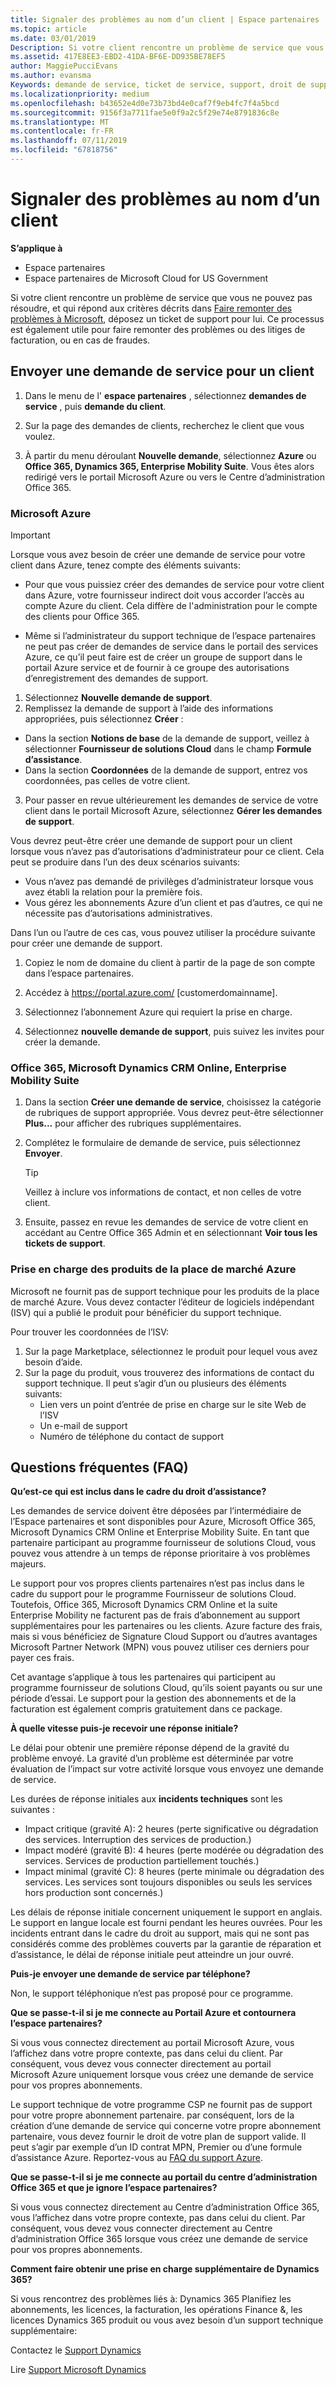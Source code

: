 ```yaml
---
title: Signaler des problèmes au nom d’un client | Espace partenaires
ms.topic: article
ms.date: 03/01/2019
Description: Si votre client rencontre un problème de service que vous ne pouvez pas résoudre et qui répond aux critères décrits dans Faire remonter des problèmes à Microsoft, déposez un ticket de support pour lui.
ms.assetid: 417E8EE3-EBD2-41DA-BF6E-DD935BE78EF5
author: MaggiePucciEvans
ms.author: evansma
Keywords: demande de service, ticket de service, support, droit de support, administrate, Azure administrate
ms.localizationpriority: medium
ms.openlocfilehash: b43652e4d0e73b73bd4e0caf7f9eb4fc7f4a5bcd
ms.sourcegitcommit: 9156f3a7711fae5e0f9a2c5f29e74e8791836c8e
ms.translationtype: MT
ms.contentlocale: fr-FR
ms.lasthandoff: 07/11/2019
ms.locfileid: "67818756"
---
```

# <a name="report-problems-on-behalf-of-a-customer"></a>Signaler des problèmes au nom d’un client

**S’applique à**

-  Espace partenaires
-  Espace partenaires de Microsoft Cloud for US Government


Si votre client rencontre un problème de service que vous ne pouvez pas résoudre, et qui répond aux critères décrits dans [Faire remonter des problèmes à Microsoft](escalate-problems-to-microsoft.md), déposez un ticket de support pour lui. Ce processus est également utile pour faire remonter des problèmes ou des litiges de facturation, ou en cas de fraudes.

## <a name="submit-a-service-request-for-a-customer"></a>Envoyer une demande de service pour un client

1.  Dans le menu de l' **espace partenaires** , sélectionnez **demandes de service** , puis **demande du client**. 

2.  Sur la page des demandes de clients, recherchez le client que vous voulez.

3.  À partir du menu déroulant **Nouvelle demande**, sélectionnez **Azure** ou **Office 365, Dynamics 365, Enterprise Mobility Suite**. Vous êtes alors redirigé vers le portail Microsoft Azure ou vers le Centre d’administration Office&nbsp;365.

### <a name="microsoft-azure"></a>Microsoft Azure

> [!IMPORTANT]
> Lorsque vous avez besoin de créer une demande de service pour votre client dans Azure, tenez compte des éléments suivants:
>
>- Pour que vous puissiez créer des demandes de service pour votre client dans Azure, votre fournisseur indirect doit vous accorder l’accès au compte Azure du client. Cela diffère de l'administration pour le compte des clients pour Office 365. 
>
>- Même si l’administrateur du support technique de l’espace partenaires ne peut pas créer de demandes de service dans le portail des services Azure, ce qu’il peut faire est de créer un groupe de support dans le portail Azure service et de fournir à ce groupe des autorisations d’enregistrement des demandes de support.

1. Sélectionnez **Nouvelle demande de support**.
2. Remplissez la demande de support à l’aide des informations appropriées, puis sélectionnez **Créer**&nbsp;:
-   Dans la section **Notions de base** de la demande de support, veillez à sélectionner **Fournisseur de solutions Cloud** dans le champ **Formule d’assistance**.
-   Dans la section **Coordonnées** de la demande de support, entrez vos coordonnées, pas celles de votre client.

3. Pour passer en revue ultérieurement les demandes de service de votre client dans le portail Microsoft Azure, sélectionnez **Gérer les demandes de support**.

Vous devrez peut-être créer une demande de support pour un client lorsque vous n’avez pas d’autorisations d’administrateur pour ce client. Cela peut se produire dans l’un des deux scénarios suivants: 
 
-   Vous n’avez pas demandé de privilèges d’administrateur lorsque vous avez établi la relation pour la première fois.
-   Vous gérez les abonnements Azure d’un client et pas d’autres, ce qui ne nécessite pas d’autorisations administratives.
 
Dans l’un ou l’autre de ces cas, vous pouvez utiliser la procédure suivante pour créer une demande de support. 

1. Copiez le nom de domaine du client à partir de la page de son compte dans l’espace partenaires.

2. Accédez à https://portal.azure.com/ [customerdomainname]. 

3. Sélectionnez l’abonnement Azure qui requiert la prise en charge.

4. Sélectionnez **nouvelle demande de support**, puis suivez les invites pour créer la demande. 

 
### <a name="office-365-microsoft-dynamics-crm-online-enterprise-mobility-suite"></a>Office&nbsp;365, Microsoft Dynamics&nbsp;CRM Online, Enterprise Mobility Suite

1. Dans la section **Créer une demande de service**, choisissez la catégorie de rubriques de support appropriée. Vous devrez peut-être sélectionner **Plus...** pour afficher des rubriques supplémentaires.    
2. Complétez le formulaire de demande de service, puis sélectionnez **Envoyer**.

   > [!TIP]
   > Veillez à inclure vos informations de contact, et non celles de votre client.

3. Ensuite, passez en revue les demandes de service de votre client en accédant au Centre Office&nbsp;365 Admin et en sélectionnant **Voir tous les tickets de support**.

### <a name="support-for-azure-marketplace-products"></a>Prise en charge des produits de la place de marché Azure

Microsoft ne fournit pas de support technique pour les produits de la place de marché Azure. Vous devez contacter l’éditeur de logiciels indépendant (ISV) qui a publié le produit pour bénéficier du support technique.

Pour trouver les coordonnées de l’ISV:

1.  Sur la page Marketplace, sélectionnez le produit pour lequel vous avez besoin d’aide.
2.  Sur la page du produit, vous trouverez des informations de contact du support technique. Il peut s’agir d’un ou plusieurs des éléments suivants:
    - Lien vers un point d’entrée de prise en charge sur le site Web de l’ISV
    - Un e-mail de support 
    - Numéro de téléphone du contact de support

## <a name="faq"></a>Questions fréquentes (FAQ)

**Qu’est-ce qui est inclus dans le cadre du droit d’assistance?**

Les demandes de service doivent être déposées par l’intermédiaire de l’Espace partenaires et sont disponibles pour Azure, Microsoft Office&nbsp;365, Microsoft&nbsp;Dynamics&nbsp;CRM Online et Enterprise Mobility Suite. En tant que partenaire participant au programme fournisseur de solutions Cloud, vous pouvez vous attendre à un temps de réponse prioritaire à vos problèmes majeurs.

Le support pour vos propres clients partenaires n’est pas inclus dans le cadre du support pour le programme Fournisseur de solutions Cloud. Toutefois, Office&nbsp;365, Microsoft Dynamics CRM Online et la suite Enterprise&nbsp;Mobility ne facturent pas de frais d’abonnement au support supplémentaires pour les partenaires ou les clients. Azure facture des frais, mais si vous bénéficiez de Signature&nbsp;Cloud&nbsp;Support ou d’autres avantages Microsoft Partner Network (MPN) vous pouvez utiliser ces derniers pour payer ces frais.

Cet avantage s’applique à tous les partenaires qui participent au programme fournisseur de solutions Cloud, qu’ils soient payants ou sur une période d’essai. Le support pour la gestion des abonnements et de la facturation est également compris gratuitement dans ce package.

**À quelle vitesse puis-je recevoir une réponse initiale?**

Le délai pour obtenir une première réponse dépend de la gravité du problème envoyé. La gravité d’un problème est déterminée par votre évaluation de l’impact sur votre activité lorsque vous envoyez une demande de service.

Les durées de réponse initiales aux **incidents techniques** sont les suivantes&nbsp;:

-   Impact critique (gravité A): 2 heures (perte significative ou dégradation des services. Interruption des services de production.)
-   Impact modéré (gravité B): 4 heures (perte modérée ou dégradation des services. Services de production partiellement touchés.)
-   Impact minimal (gravité C): 8 heures (perte minimale ou dégradation des services. Les services sont toujours disponibles ou seuls les services hors production sont concernés.)

Les délais de réponse initiale concernent uniquement le support en anglais. Le support en langue locale est fourni pendant les heures ouvrées.
Pour les incidents entrant dans le cadre du droit au support, mais qui ne sont pas considérés comme des problèmes couverts par la garantie de réparation et d’assistance, le délai de réponse initiale peut atteindre un jour ouvré.

**Puis-je envoyer une demande de service par téléphone?**

Non, le support téléphonique n’est pas proposé pour ce programme.

**Que se passe-t-il si je me connecte au Portail Azure et contournera l’espace partenaires?**

Si vous vous connectez directement au portail Microsoft&nbsp;Azure, vous l’affichez dans votre propre contexte, pas dans celui du client. Par conséquent, vous devez vous connecter directement au portail Microsoft&nbsp;Azure uniquement lorsque vous créez une demande de service pour vos propres abonnements.

Le support technique de votre programme CSP ne fournit pas de support pour votre propre abonnement partenaire. par conséquent, lors de la création d’une demande de service qui concerne votre propre abonnement partenaire, vous devez fournir le droit de votre plan de support valide. Il peut s’agir par exemple d’un ID contrat MPN, Premier ou d’une formule d’assistance Azure. Reportez-vous au [FAQ du support Azure](https://go.microsoft.com/fwlink/?LinkId=717532).

**Que se passe-t-il si je me connecte au portail du centre d’administration Office 365 et que je ignore l’espace partenaires?**

Si vous vous connectez directement au Centre d’administration Office&nbsp;365, vous l’affichez dans votre propre contexte, pas dans celui du client. Par conséquent, vous devez vous connecter directement au Centre d’administration Office&nbsp;365 lorsque vous créez une demande de service pour vos propres abonnements.

**Comment faire obtenir une prise en charge supplémentaire de Dynamics 365?**

Si vous rencontrez des problèmes liés à: Dynamics 365 Planifiez les abonnements, les licences, la facturation, les opérations Finance &, les licences Dynamics 365 produit ou vous avez besoin d’un support technique supplémentaire:
 
Contactez le [Support Dynamics](https://docs.microsoft.com/dynamics365/customer-engagement/admin/contact-technical-support)

Lire [Support Microsoft Dynamics](https://support.microsoft.com/help/4052881/faq-microsoft-dynamics-365-for-unified-operations-iur)



